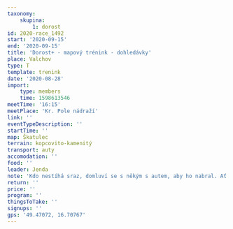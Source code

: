 ```yaml
---
taxonomy:
    skupina:
        1: dorost
id: 2020-race_1492
start: '2020-09-15'
end: '2020-09-15'
title: 'Dorost+ - mapový trénink - dohledávky'
place: Valchov
type: T
template: trenink
date: '2020-08-28'
import:
    type: members
    time: 1598613546
meetTime: '16:15'
meetPlace: 'Kr. Pole nádraží'
link: ''
eventTypeDescription: ''
startTime: ''
map: Škatulec
terrain: kopcovito-kamenitý
transport: auty
accomodation: ''
food: ''
leader: Jenda
note: 'Kdo nestíhá sraz, domluví se s někým s autem, aby ho nabral. Ať nejsme v lese po tmě.'
return: ''
price: ''
program: ''
thingsToTake: ''
signups: ''
gps: '49.47072, 16.70767'
---
```


